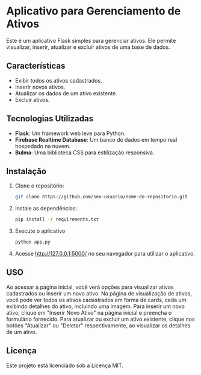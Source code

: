 # Aplicativo para Gerenciamento de Ativos

Este é um aplicativo Flask simples para gerenciar ativos. Ele permite visualizar, inserir, atualizar e excluir ativos de uma base de dados.

## Características

- Exibir todos os ativos cadastrados.
- Inserir novos ativos.
- Atualizar os dados de um ativo existente.
- Excluir ativos.

## Tecnologias Utilizadas

- **Flask**: Um framework web leve para Python.
- **Firebase Realtime Database**: Um banco de dados em tempo real hospedado na nuvem.
- **Bulma**: Uma biblioteca CSS para estilização responsiva.

## Instalação

1. Clone o repositório:

   ```bash
   git clone https://github.com/seu-usuario/nome-do-repositorio.git
    ````
2. Instale as dependências:
   
   ```bash
   pip install -r requirements.txt
   ````
3. Execute o aplicativo
   
   ```bash
   python app.py
   ````  
 4. Acesse http://127.0.0.1:5000/ no seu navegador para utilizar o aplicativo.

## USO
Ao acessar a página inicial, você verá opções para visualizar ativos cadastrados ou inserir um novo ativo.
Na página de visualização de ativos, você pode ver todos os ativos cadastrados em forma de cards, cada um exibindo detalhes do ativo, incluindo uma imagem.
Para inserir um novo ativo, clique em "Inserir Novo Ativo" na página inicial e preencha o formulário fornecido.
Para atualizar ou excluir um ativo existente, clique nos botões "Atualizar" ou "Deletar" respectivamente, ao visualizar os detalhes de um ativo.

## Licença
Este projeto está licenciado sob a Licença MIT.